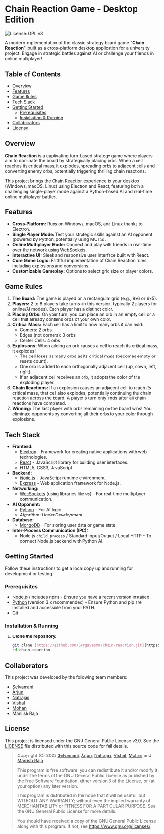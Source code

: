 # Chain Reaction Game - Desktop Edition

![License: GPL v3](https://img.shields.io/badge/License-GPLv3-blue.svg)

A modern implementation of the classic strategy board game "**Chain Reaction**", built as a cross-platform desktop application for a university project. Engage in strategic battles against AI or challenge your friends in online multiplayer!

## Table of Contents

* [Overview](#overview)
* [Features](#features)
* [Game Rules](#game-rules)
* [Tech Stack](#tech-stack)
* [Getting Started](#getting-started)
    * [Prerequisites](#prerequisites)
    * [Installation & Running](#installation--running)
* [Collaborators](#collaborators)
* [License](#license)

## Overview

**Chain Reaction** is a captivating turn-based strategy game where players aim to dominate the board by strategically placing orbs. When a cell reaches its critical mass, it explodes, spreading orbs to adjacent cells and converting enemy orbs, potentially triggering thrilling chain reactions.

This project brings the Chain Reaction experience to your desktop (Windows, macOS, Linux) using Electron and React, featuring both a challenging single-player mode against a Python-based AI and real-time online multiplayer battles.

## Features

* **Cross-Platform:** Runs on Windows, macOS, and Linux thanks to Electron.
* **Single Player Mode:** Test your strategic skills against an AI opponent (powered by Python, potentially using MCTS).
* **Online Multiplayer Mode:** Connect and play with friends in real-time over the network using WebSockets.
* **Interactive UI:** Sleek and responsive user interface built with React.
* **Core Game Logic:** Faithful implementation of Chain Reaction rules, including explosions and conversions.
* **Customizable Gameplay:** Options to select grid size or player colors.

## Game Rules

1.  **The Board:** The game is played on a rectangular grid (e.g., 9x6 or 6x5).
2.  **Players:** 2 to 8 players take turns (in this version, typically 2 players for online/AI modes). Each player has a distinct color.
3.  **Placing Orbs:** On your turn, you can place an orb in an empty cell or a cell that already contains orbs of your own color.
4.  **Critical Mass:** Each cell has a limit to how many orbs it can hold:
    * Corners: 2 orbs
    * Edges (not corners): 3 orbs
    * Center Cells: 4 orbs
5.  **Explosions:** When adding an orb causes a cell to reach its critical mass, it explodes!
    * The cell loses as many orbs as its critical mass (becomes empty or resets count).
    * One orb is added to each orthogonally adjacent cell (up, down, left, right).
    * If an adjacent cell receives an orb, it adopts the color of the exploding player.
6.  **Chain Reactions:** If an explosion causes an adjacent cell to reach *its* critical mass, that cell also explodes, potentially continuing the chain reaction across the board. A player's turn only ends after all chain reactions have completed.
7.  **Winning:** The last player with orbs remaining on the board wins! You eliminate opponents by converting all their orbs to your color through explosions.

## Tech Stack

* **Frontend:**
    * [Electron](https://www.electronjs.org/) - Framework for creating native applications with web technologies.
    * [React](https://reactjs.org/) - JavaScript library for building user interfaces.
    * HTML5, CSS3, JavaScript
* **Backend:**
    * [Node.js](https://nodejs.org/) - JavaScript runtime environment.
    * [Express](https://expressjs.com/) - Web application framework for Node.js.
* **Networking:**
    * [WebSockets](https://developer.mozilla.org/en-US/docs/Web/API/WebSockets_API) (using libraries like `ws`) - For real-time multiplayer communication.
* **AI Opponent:**
    * [Python](https://www.python.org/) - For AI logic.
    * *Algorithm: Under Development*
* **Database:**
    * [MongoDB](https://www.mongodb.com/) - For storing user data or game state.
* **Inter-Process Communication (IPC):**
    * Node.js `child_process` / Standard Input/Output / Local HTTP - To connect Node.js backend with Python AI.

## Getting Started

Follow these instructions to get a local copy up and running for development or testing.

### Prerequisites

* [Node.js](https://nodejs.org/en/download/) (includes npm) - Ensure you have a recent version installed.
* [Python](https://www.python.org/downloads/) (version 3.x recommended) - Ensure Python and pip are installed and accessible from your PATH.
* [Git](https://git-scm.com/downloads)

### Installation & Running

1.  **Clone the repository:**
    ```bash
    git clone [https://github.com/Sorgavasmm/chain-reaction.git](https://github.com/Sorgavasmm/chain-reaction.git)
    cd chain-reaction
    ```

## Collaborators

This project was developed by the following team members:

* [Selvamani](https://github.com/selva-mani-007)
* [Àrjun](https://github.com/ArjunArul55)
* [Natrajan](https://github.com/natrajanmd-579)
* [Vishal](https://github.com/dvishal2309)
* [Mohan](https://github.com/mohancrazy143)
* [Maniish Raja](https://github.com/MemoDemo-GJ/)

## License

This project is licensed under the GNU General Public License v3.0. See the [LICENSE](LICENSE) file distributed with this source code for full details.

> Copyright (C) 2025 [Selvamani](https://github.com/selva-mani-007), [Àrjun](https://github.com/ArjunArul55), [Natrajan](https://github.com/natrajanmd-579), [Vishal](https://github.com/dvishal2309), [Mohan](https://github.com/mohancrazy143) and [Maniish Raja](https://github.com/MemoDemo-GJ/)
>
> This program is free software: you can redistribute it and/or modify
> it under the terms of the GNU General Public License as published by
> the Free Software Foundation, either version 3 of the License, or
> (at your option) any later version.
>
> This program is distributed in the hope that it will be useful,
> but WITHOUT ANY WARRANTY; without even the implied warranty of
> MERCHANTABILITY or FITNESS FOR A PARTICULAR PURPOSE. See the
> GNU General Public License for more details.
>
> You should have received a copy of the GNU General Public License
> along with this program. If not, see <https://www.gnu.org/licenses/>.

